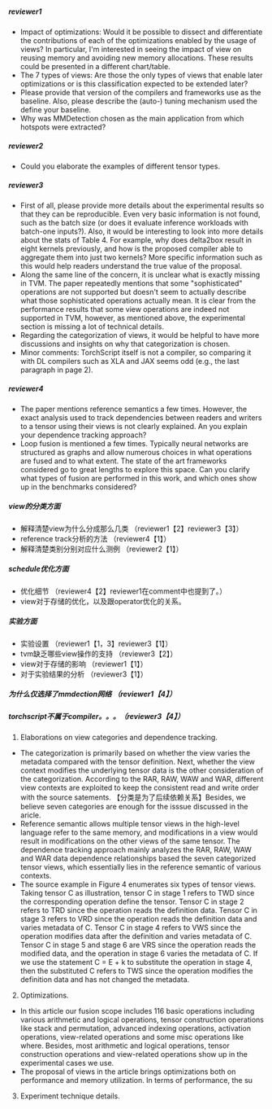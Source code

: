 ##### reviewer1
- Impact of optimizations: Would it be possible to dissect and differentiate the contributions of each 
of the optimizations enabled by the usage of views? In particular, I'm interested in seeing the impact 
of view on reusing memory and avoiding new memory allocations. 
These results could be presented in a different chart/table.
- The 7 types of views: Are those the only types of views that enable later 
optimizations or is this classification expected to be extended later?
- Please provide that version of the compilers and frameworks use as the baseline. 
Also, please describe the (auto-) tuning mechanism used the define your baseline.
- Why was MMDetection chosen as the main application from which hotspots were extracted?

##### reviewer2
- Could you elaborate the examples of different tensor types.

##### reviewer3
- First of all, please provide more details about the experimental results 
so that they can be reproducible. Even very basic information is not found, 
such as the batch size (or does it evaluate inference workloads with batch-one inputs?). 
Also, it would be interesting to look into more details about the stats of Table 4. 
For example, why does delta2box result in eight kernels previously, and 
how is the proposed compiler able to aggregate them into just two kernels? 
More specific information such as this would help readers understand the true value of the proposal.
- Along the same line of the concern, it is unclear what is exactly missing in TVM. 
The paper repeatedly mentions that some "sophisticated" operations are not supported 
but doesn't seem to actually describe what those sophisticated operations actually mean. 
It is clear from the performance results that some view operations are indeed not supported in TVM, 
however, as mentioned above, the experimental section is missing a lot of technical details.
- Regarding the categorization of views, it would be helpful to have more discussions and insights on why that categorization is chosen.
- Minor comments: TorchScript itself is not a compiler, 
so comparing it with DL compilers such as XLA and JAX seems odd (e.g., the last paragraph in page 2).

##### reviewer4
- The paper mentions reference semantics a few times. However, the exact analysis used to track dependencies 
between readers and writers to a tensor using their views is not clearly explained. An you explain your dependence tracking approach?
- Loop fusion is mentioned a few times. Typically neural networks are structured as graphs and allow numerous choices in what operations 
are fused and to what extent. The state of the art frameworks considered go to great lengths to explore this space. Can you clarify what 
types of fusion are performed in this work, and which ones show up in the benchmarks considered?


##### view的分类方面
- 解释清楚view为什么分成那么几类 （reviewer1【2】reviewer3【3】）
- reference track分析的方法 （reviewer4【1】）
- 解释清楚类别分别对应什么测例 （reviewer2【1】）

##### schedule优化方面
- 优化细节 （reviewer4【2】reviewer1在comment中也提到了。）
- view对于存储的优化，以及跟operator优化的关系。

##### 实验方面
- 实验设置 （reviewer1【1，3】reviewer3【1】）
- tvm缺乏哪些view操作的支持 （reviewer3【2】）
- view对于存储的影响 （reviewer1【1】）
- 对于实验结果的分析 （reviewer3【1】）

##### 为什么仅选择了mmdection网络 （reviewer1【4】）
##### torchscript不属于compiler。。。（reviewer3【4】）


1. Elaborations on view categories and dependence tracking. 
- The categorization is primarily based on whether the view varies the metadata compared with the tensor definition. Next, whether the view context 
modifies the underlying tensor data is the other consideration of the categorization. According to the RAR, RAW, WAW and WAR, different view contexts are exploited to keep the consistent read and write order with the source satements. 【分类是为了后续依赖关系】Besides, we believe seven categories are enough for the isssue discussed in the aricle.
- Reference semantic allows multiple tensor views in the high-level language refer to the same memory, and modifications in a view would result in modifications on the other views of the same tensor. The dependence tracking approach mainly analyzes the RAR, RAW, WAW and WAR data dependence relationships based the seven categorized tensor views, which essentially lies in the reference semantic of various contexts.
- The source example in Figure 4 enumerates six types of tensor views. Taking tensor C as illustration, tensor C in stage 1 refers to TWD since the corresponding operation define the tensor. Tensor C in stage 2 refers to TRD since the operation reads the definition data. Tensor C in stage 3 refers
to VRD since the operation reads the definition data and varies metadata of C. Tensor C in stage 4 refers to VWS since the operation modifies data after the definition and varies metadata of C. Tensor C in stage 5 and stage 6 are VRS since the operation reads the modified data, and the operation in stage 6
varies the metadata of C. If we use the statement C = E + k to substitute the operation in stage 4, then the substituted C refers to TWS since the operation modifies the definition data and has not changed the metadata.

2. Optimizations.
- In this article our fusion scope includes 116 basic operations including various arithmetic and logical operations, tensor construction operations like stack and permutation, advanced indexing operations, activation operations, view-related operations and some misc operations like where. Besides, most arithmetic and logical operations, tensor construction operations and view-related operations show up in the experimental cases we use.
- The proposal of views in the article brings optimizations both on performance and memory utilization. In terms of performance, the su

3. Experiment technique details.















